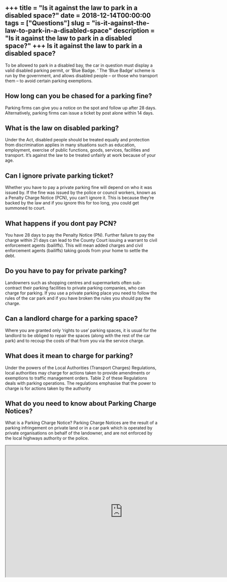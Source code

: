 +++
title = "Is it against the law to park in a disabled space?"
date = 2018-12-14T00:00:00
tags = ["Questions"]
slug = "is-it-against-the-law-to-park-in-a-disabled-space"
description = "Is it against the law to park in a disabled space?"
+++
Is it against the law to park in a disabled space?
--------------------------------------------------

To be allowed to park in a disabled bay, the car in question must display a valid disabled parking permit, or ‘Blue Badge. ‘ The ‘Blue Badge’ scheme is run by the government, and allows disabled people – or those who transport them – to avoid certain parking exemptions.

How long can you be chased for a parking fine?
----------------------------------------------

Parking firms can give you a notice on the spot and follow up after 28 days. Alternatively, parking firms can issue a ticket by post alone within 14 days.

What is the law on disabled parking?
------------------------------------

Under the Act, disabled people should be treated equally and protection from discrimination applies in many situations such as education, employment, exercise of public functions, goods, services, facilities and transport. It’s against the law to be treated unfairly at work because of your age.

Can I ignore private parking ticket?
------------------------------------

Whether you have to pay a private parking fine will depend on who it was issued by. If the fine was issued by the police or council workers, known as a Penalty Charge Notice (PCN), you can’t ignore it. This is because they’re backed by the law and if you ignore this for too long, you could get summoned to court.

What happens if you dont pay PCN?
---------------------------------

You have 28 days to pay the Penalty Notice (PN). Further failure to pay the charge within 21 days can lead to the County Court issuing a warrant to civil enforcement agents (bailiffs). This will mean added charges and civil enforcement agents (bailiffs) taking goods from your home to settle the debt.

Do you have to pay for private parking?
---------------------------------------

Landowners such as shopping centres and supermarkets often sub- contract their parking facilities to private parking companies, who can charge for parking. If you use a private parking place you need to follow the rules of the car park and if you have broken the rules you should pay the charge.

Can a landlord charge for a parking space?
------------------------------------------

Where you are granted only ‘rights to use’ parking spaces, it is usual for the landlord to be obliged to repair the spaces (along with the rest of the car park) and to recoup the costs of that from you via the service charge.

What does it mean to charge for parking?
----------------------------------------

Under the powers of the Local Authorities (Transport Charges) Regulations, local authorities may charge for actions taken to provide amendments or exemptions to traffic management orders. Table 2 of these Regulations deals with parking operations. The regulations emphasise that the power to charge is for actions taken by the authority

What do you need to know about Parking Charge Notices?
------------------------------------------------------

What is a Parking Charge Notice? Parking Charge Notices are the result of a parking infringement on private land or in a car park which is operated by private organisations on behalf of the landowner, and are not enforced by the local highways authority or the police.

<iframe allow="accelerometer; autoplay; clipboard-write; encrypted-media; gyroscope; picture-in-picture" allowfullscreen="" class="__youtube_prefs__  epyt-is-override  no-lazyload" data-no-lazy="1" data-origheight="433" data-origwidth="770" data-skipgform_ajax_framebjll="" height="433" id="_ytid_52673" loading="lazy" src="https://www.youtube.com/embed/Zy3MY_j7JYw?enablejsapi=1&autoplay=0&cc_load_policy=0&cc_lang_pref=&iv_load_policy=1&loop=0&modestbranding=0&rel=1&fs=1&playsinline=0&autohide=2&theme=dark&color=red&controls=1&" title="YouTube player" width="770"></iframe>